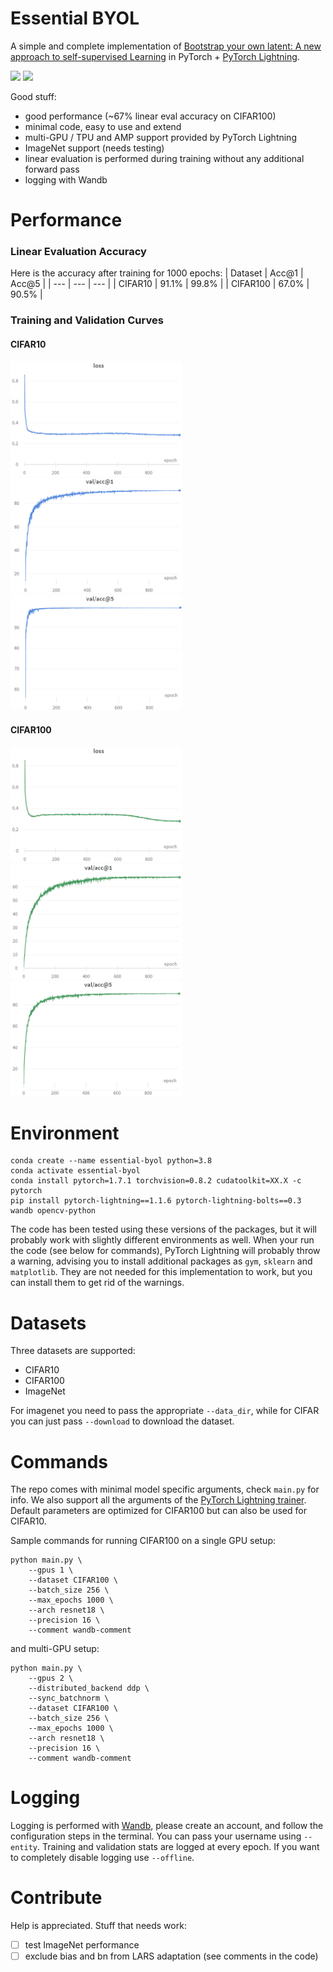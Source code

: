 # Essential BYOL
A simple and complete implementation of [Bootstrap your own latent: A new approach to self-supervised Learning](https://arxiv.org/abs/2006.07733) in PyTorch + [PyTorch Lightning](https://github.com/PyTorchLightning/pytorch-lightning).

<img src="https://pytorch.org/assets/images/pytorch-logo.png" height="100"> <img src="https://github.com/PyTorchLightning/pytorch-lightning/blob/master/docs/source/_static/images/logo.png" height="100">


Good stuff:
* good performance (~67% linear eval accuracy on CIFAR100)
* minimal code, easy to use and extend
* multi-GPU / TPU and AMP support provided by PyTorch Lightning
* ImageNet support (needs testing)
* linear evaluation is performed during training without any additional forward pass
* logging with Wandb

# Performance
### Linear Evaluation Accuracy
Here is the accuracy after training for 1000 epochs:
| Dataset | Acc@1 | Acc@5 |
| --- | --- | --- |
| CIFAR10 | 91.1% | 99.8% |
| CIFAR100 | 67.0% | 90.5% |
### Training and Validation Curves
#### CIFAR10
<img src="assets/loss-CIFAR10.png" width="275"> <img src="assets/acc@1-CIFAR10.png" width="275"> <img src="assets/acc@5-CIFAR10.png" width="275">
#### CIFAR100
<img src="assets/loss-CIFAR100.png" width="275"> <img src="assets/acc@1-CIFAR100.png" width="275"> <img src="assets/acc@5-CIFAR100.png" width="275">


# Environment
```
conda create --name essential-byol python=3.8
conda activate essential-byol
conda install pytorch=1.7.1 torchvision=0.8.2 cudatoolkit=XX.X -c pytorch
pip install pytorch-lightning==1.1.6 pytorch-lightning-bolts==0.3 wandb opencv-python
```
The code has been tested using these versions of the packages, but it will probably work with slightly different environments as well. When your run the code (see below for commands), PyTorch Lightning will probably throw a warning, advising you to install additional packages as `gym`, `sklearn` and `matplotlib`. They are not needed for this implementation to work, but you can install them to get rid of the warnings.

# Datasets
Three datasets are supported:
* CIFAR10
* CIFAR100
* ImageNet

For imagenet you need to pass the appropriate `--data_dir`, while for CIFAR you can just pass `--download` to download the dataset.

# Commands
The repo comes with minimal model specific arguments, check `main.py` for info. We also support all the arguments of the [PyTorch Lightning trainer](https://pytorch-lightning.readthedocs.io/en/latest/trainer.html). Default parameters are optimized for CIFAR100 but can also be used for CIFAR10.

Sample commands for running CIFAR100 on a single GPU setup:
```
python main.py \
    --gpus 1 \
    --dataset CIFAR100 \
    --batch_size 256 \
    --max_epochs 1000 \
    --arch resnet18 \
    --precision 16 \
    --comment wandb-comment
```
and multi-GPU setup:
```
python main.py \
    --gpus 2 \
    --distributed_backend ddp \
    --sync_batchnorm \
    --dataset CIFAR100 \
    --batch_size 256 \
    --max_epochs 1000 \
    --arch resnet18 \
    --precision 16 \
    --comment wandb-comment
```

# Logging
Logging is performed with [Wandb](https://wandb.ai/site), please create an account, and follow the configuration steps in the terminal. You can pass your username using `--entity`. Training and validation stats are logged at every epoch. If you want to completely disable logging use `--offline`.

# Contribute
Help is appreciated. Stuff that needs work:
- [ ] test ImageNet performance
- [ ] exclude bias and bn from LARS adaptation (see comments in the code)
